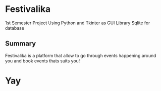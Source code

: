 # Festivalika
1st Semester Project Using Python and Tkinter as GUI Library
Sqlite for database

## Summary
Festivalika is a platform that allow to go through events happening around you and book events thats suits you!

# Yay

